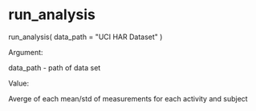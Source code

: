 # run_analysis
<p>run_analysis( data_path = "UCI HAR Dataset" )
<p>Argument:
<p>data_path - path of data set
<p>Value:
<p>Averge of each mean/std of measurements for each activity and subject
